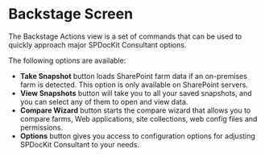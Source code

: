 # Backstage Screen

The Backstage Actions view is a set of commands that can be used to quickly approach major SPDocKit Consultant options.

The following options are available:

* **Take Snapshot** button loads SharePoint farm data if an on-premises farm is detected. This option is only available on SharePoint servers.
* **View Snapshots** button will take you to all your saved snapshots, and you can select any of them to open and view data.
* **Compare Wizard** button starts the compare wizard that allows you to compare farms, Web applications, site collections, web config files and permissions.
* **Options** button gives you access to configuration options for adjusting SPDocKit Consultant to your needs.

